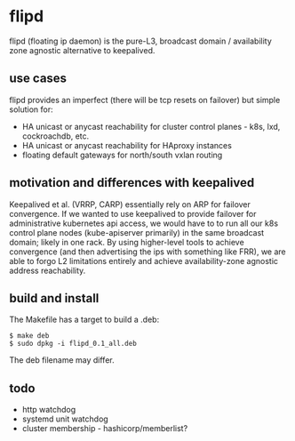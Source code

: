 # flipd

flipd (floating ip daemon) is the pure-L3, broadcast domain / availability zone agnostic alternative to keepalived.

## use cases

flipd provides an imperfect (there will be tcp resets on failover) but simple solution for:

- HA unicast or anycast reachability for cluster control planes - k8s, lxd, cockroachdb, etc.
- HA unicast or anycast reachability for HAproxy instances
- floating default gateways for north/south vxlan routing

## motivation and differences with keepalived

Keepalived et al. (VRRP, CARP) essentially rely on ARP for failover convergence.  If we wanted to use keepalived to provide failover for administrative kubernetes api access, we would have to to run all our k8s control plane nodes (kube-apiserver primarily) in the same broadcast domain; likely in one rack.  By using higher-level tools to achieve convergence (and then advertising the ips with something like FRR), we are able to forgo L2 limitations entirely and achieve availability-zone agnostic address reachability.

## build and install

The Makefile has a target to build a .deb:

```
$ make deb
$ sudo dpkg -i flipd_0.1_all.deb
```

The deb filename may differ.

## todo

- http watchdog
- systemd unit watchdog
- cluster membership - hashicorp/memberlist?
